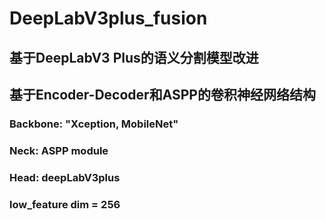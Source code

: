 # DeepLabV3plus_fusion
## 基于DeepLabV3 Plus的语义分割模型改进
## 基于Encoder-Decoder和ASPP的卷积神经网络结构

### Backbone: "Xception, MobileNet"
### Neck: ASPP module
### Head: deepLabV3plus
### low_feature dim = 256